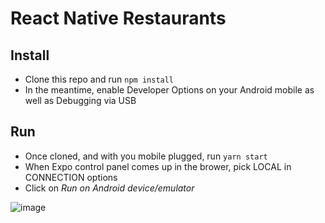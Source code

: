 # React Native Restaurants 

## Install

- Clone this repo and run `npm install`
- In the meantime, enable Developer Options on your Android mobile as well as Debugging via USB

## Run

- Once cloned, and with you mobile plugged, run `yarn start`
- When Expo control panel comes up in the brower, pick LOCAL in CONNECTION options
- Click on *Run on Android device/emulator*

![image](https://user-images.githubusercontent.com/47533030/73014645-d57c8200-3e1a-11ea-8552-83ad9f5babe2.png)
